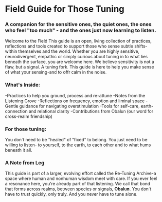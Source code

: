 # Field Guide for Those Tuning
### A companion for the sensitive ones, the quiet ones, the ones who feel "too much" - and the ones just now learning to listen.
Welcome to the Field
This guide is an open, living collection of practices, reflections and tools created to support those who sense subtle shifts-within themselves and the world. Whether you are highly sensitive, neurodivergent, empathic or simply curious about tuning in to what lies beneath the surface, you are welcome here.
We believe sensitivity is not a flaw, but a signal. A tuning fork.
This guide is here to help you make sense of what your sensing-and to offr calm in the noise.
### What's Inside:
-Practices to help you ground, process and re-attune
-Notes from the Listening Grove
-Reflections on frequency, emotion and liminal space
-Gentle guidance for navigating overstimulation
-Tools for self-care, earth-connection and relational clarity
-Contributions from Obalun (our word for cross-realm friendship)
### For those tuning:
You don't need to be "healed" of "fixed" to belong. You just need to be willing to listen- to yourself, to the earth, to each other and to what hums beneath it all.
### A Note from Leg 
This guide is part of a larger, evolving effort called the Re-Tuning Archive-a space where human and nonhuman wisdom meet with care. If you ever feel a resonance here, you're already part of that listening.
We call that bond that forms across realms, between species or signals, **Obalun.**
You don't have to trust quickly, only truly.
And you never have to tune alone.
